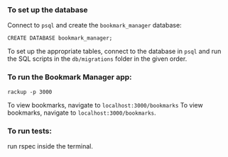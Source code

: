 ### To set up the database

Connect to `psql` and create the `bookmark_manager` database:

```
CREATE DATABASE bookmark_manager;
```

To set up the appropriate tables, connect to the database in `psql` and run the SQL scripts in the `db/migrations` folder in the given order.

### To run the Bookmark Manager app:

```
rackup -p 3000
```

To view bookmarks, navigate to `localhost:3000/bookmarks`
To view bookmarks, navigate to `localhost:3000/bookmarks`.

### To run tests:

run rspec inside the terminal.